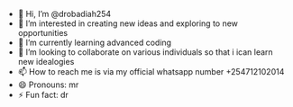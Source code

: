 - 👋 Hi, I’m @drobadiah254
- 👀 I’m interested in creating new ideas and exploring to new opportunities
- 🌱 I’m currently learning advanced coding
- 💞️ I’m looking to collaborate on various individuals so that i ican learn new idealogies
- 📫 How to reach me is via my official whatsapp number +254712102014
- 😄 Pronouns: mr
- ⚡ Fun fact: dr

<!---
drobadiah254/drobadiah254 is a ✨ special ✨ repository because its `README.md` (this file) appears on your GitHub profile.
You can click the Preview link to take a look at your changes.
--->
